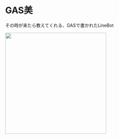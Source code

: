 # GAS美
その時が来たら教えてくれる、GASで書かれたLineBot

<img src="https://user-images.githubusercontent.com/1786513/64486682-fdec5100-d26a-11e9-96b9-c22a0974b632.png" width="320">
